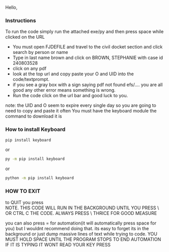 Hello, 
### Instructions
To run the code simply run the attached exe/py and then press space while clicked on the URL
* You must open FJDEFILE and travel to the civil docket section and click search by person or name
* Type in last name brown and click on BROWN, STEPHANIE with case id 240803528
* click on any pdf
* look at the top url and copy paste your O and UID into the code/textprompt.
* if you see a gray box with a sign saying pdf not found efs/.... you are all good any other error means something is wrong.
* Run the code click on the url bar and good luck to you.

note: the UID and O seem to expire every single day so you are going to need to copy and paste it often
You must have the keyboard module the command to download it is
### How to install Keyboard
```bash
pip install keyboard
```
or
```bash
py -m pip install keyboard
```
or
```bash
python -m pip install keyboard
```
### HOW TO EXIT
to QUIT you press \
NOTE. THIS CODE WILL RUN IN THE BACKGROUND UNTIL YOU PRESS \ OR CTRL C THE CODE. ALWAYS PRESS \ THRICE FOR GOOD MEASURE


you can also press = for automation(it will automatically press space for you) but I wouldnt recommend doing that.
its easy to forget its in the background or just dump massive lines of text while trying to code.
YOU MUST HOLD SPACE UNTIL THE PROGRAM STOPS TO END AUTOMATION
IF IT IS TYPING IT WONT READ YOUR KEY PRESS
